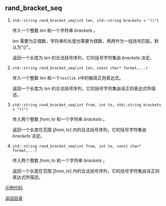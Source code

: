 ## rand_bracket_seq

1. `std::string rand_bracket_seq(int len, std::string brackets = "()")`
   
   传入一个整数 $len$ 和一个字符串 $brackets$ 。
   
   $len$ 需要为正偶数，字符串的长度也需要为偶数，两两作为一组括号匹配，默认为"()"。

   返回一个长度为 $len$ 的合法括号序列，它的括号字符集由 $brackets$ 决定。

2. `std::string rand_bracket_seq(int len, const char* format,...)`

    传入一个整数 $len$ 和一个`testlib.h`中的极简正则表达式。

    返回一个长度为 $len$ 的合法括号序列，它的括号字符集由该正则表达式所描述。

3. `std::string rand_bracket_seq(int from, int to, std::string brackets = "()")`

   传入两个整数 $from,to$ 和一个字符串 $brackets$ 。

   返回一个长度在范围 $[from,to]$ 内的合法括号序列，它的括号字符集由 $brackets$ 决定。

4. `std::string rand_bracket_seq(int from, int to, const char* format,...)`

   传入两个整数 $from,to$ 和一个字符串 $brackets$ 。

   返回一个长度在范围 $[from,to]$ 内的合法括号序列，它的括号字符集由该正则表达式所描述。

[示例代码](../../../examples/rand_bracket_seq.cpp)

[返回目录](../../home.md)